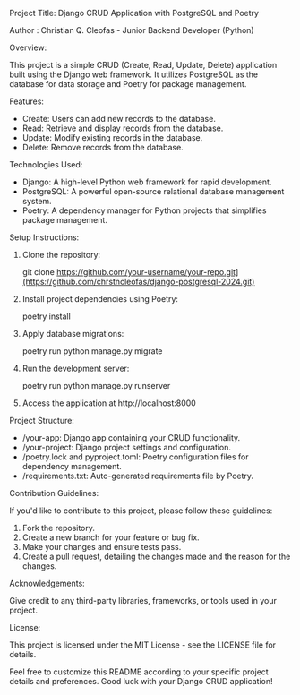 Project Title: Django CRUD Application with PostgreSQL and Poetry

Author : Christian Q. Cleofas - Junior Backend Developer (Python)

Overview:

This project is a simple CRUD (Create, Read, Update, Delete) application built using the Django web framework. It utilizes PostgreSQL as the database for data storage and Poetry for package management.

Features:

- Create: Users can add new records to the database.
- Read: Retrieve and display records from the database.
- Update: Modify existing records in the database.
- Delete: Remove records from the database.

Technologies Used:

- Django: A high-level Python web framework for rapid development.
- PostgreSQL: A powerful open-source relational database management system.
- Poetry: A dependency manager for Python projects that simplifies package management.

Setup Instructions:

1. Clone the repository:

   git clone https://github.com/your-username/your-repo.git](https://github.com/chrstncleofas/django-postgresql-2024.git)

2. Install project dependencies using Poetry:

   poetry install

3. Apply database migrations:

   poetry run python manage.py migrate

4. Run the development server:

   poetry run python manage.py runserver

5. Access the application at http://localhost:8000

Project Structure:

- /your-app: Django app containing your CRUD functionality.
- /your-project: Django project settings and configuration.
- /poetry.lock and pyproject.toml: Poetry configuration files for dependency management.
- /requirements.txt: Auto-generated requirements file by Poetry.

Contribution Guidelines:

If you'd like to contribute to this project, please follow these guidelines:

1. Fork the repository.
2. Create a new branch for your feature or bug fix.
3. Make your changes and ensure tests pass.
4. Create a pull request, detailing the changes made and the reason for the changes.

Acknowledgements:

Give credit to any third-party libraries, frameworks, or tools used in your project.

License:

This project is licensed under the MIT License - see the LICENSE file for details.

Feel free to customize this README according to your specific project details and preferences. Good luck with your Django CRUD application!
